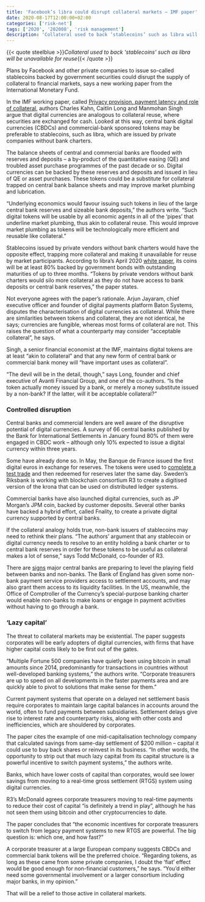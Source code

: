 ```yaml
---
title: 'Facebook’s libra could disrupt collateral markets – IMF paper'
date: 2020-08-17T12:00:00+02:00
categories: ['risk-net']
tags: ['2020', '202008', 'risk management']
description: 'Collateral used to back ‘stablecoins’ such as libra will be unavailable for reuse'
---
```


{{< quote steelblue >}}_Collateral used to back ‘stablecoins’ such as libra will be unavailable for reuse_{{< /quote >}}

Plans by Facebook and other private companies to issue so-called stablecoins backed by government securities could disrupt the supply of collateral to financial markets, says a new working paper from the International Monetary Fund.

In the IMF working paper, called [Privacy provision, payment latency and role of collateral](https://www.imf.org/en/Publications/WP/Issues/2020/07/31/Privacy-Provision-Payment-Latency-and-Role-of-Collateral-49613), authors Charles Kahn, Caitlin Long and Manmohan Singh argue that digital currencies are analogous to collateral reuse, where securities are exchanged for cash. Looked at this way, central bank digital currencies (CBDCs) and commercial-bank sponsored tokens may be preferable to stablecoins, such as libra, which are issued by private companies without bank charters.

The balance sheets of central and commercial banks are flooded with reserves and deposits – a by-product of the quantitative easing (QE) and troubled asset purchase programmes of the past decade or so. Digital currencies can be backed by these reserves and deposits and issued in lieu of QE or asset purchases. These tokens could be a substitute for collateral trapped on central bank balance sheets and may improve market plumbing and lubrication.

“Underlying economics would favour issuing such tokens in lieu of the large central bank reserves and sizeable bank deposits,” the authors write. “Such digital tokens will be usable by all economic agents in all of the ‘pipes’ that underline market plumbing, thus akin to collateral reuse. This would improve market plumbing as tokens will be technologically more efficient and reusable like collateral.”

Stablecoins issued by private vendors without bank charters would have the opposite effect, trapping more collateral and making it unavailable for reuse by market participants. According to libra’s April 2020 [white paper](https://libra.org/en-US/white-paper/#cover-letter), its coins will be at least 80% backed by government bonds with outstanding maturities of up to three months. “Tokens by private vendors without bank charters would silo more collateral as they do not have access to bank deposits or central bank reserves,” the paper states.

Not everyone agrees with the paper’s rationale. Arjun Jayaram, chief executive officer and founder of digital payments platform Baton Systems, disputes the characterisation of digital currencies as collateral. While there are similarities between tokens and collateral, they are not identical, he says; currencies are fungible, whereas most forms of collateral are not. This raises the question of what a counterparty may consider “acceptable collateral”, he says.

Singh, a senior financial economist at the IMF, maintains digital tokens are at least “akin to collateral” and that any new form of central bank or commercial bank money will “have important uses as collateral”.

“The devil will be in the detail, though,” says Long, founder and chief executive of Avanti Financial Group, and one of the co-authors. “Is the token actually money issued by a bank, or merely a money substitute issued by a non-bank? If the latter, will it be acceptable collateral?”

### Controlled disruption

Central banks and commercial lenders are well aware of the disruptive potential of digital currencies. A survey of 66 central banks published by the Bank for International Settlements in January found 80% of them were engaged in CBDC work – although only 10% expected to issue a digital currency within three years.

Some have already done so. In May, the Banque de France issued the first digital euros in exchange for reserves. The tokens were used to [complete a test trade](https://www.risk.net/derivatives/7650991/socgens-digitised-bond-passes-settlement-test) and then redeemed for reserves later the same day. Sweden’s Riksbank is working with blockchain consortium R3 to create a digitised version of the krona that can be used on distributed ledger systems.

Commercial banks have also launched digital currencies, such as JP Morgan’s JPM coin, backed by customer deposits. Several other banks have backed a hybrid effort, called Fnality, to create a private digital currency supported by central banks.

If the collateral analogy holds true, non-bank issuers of stablecoins may need to rethink their plans. “The authors’ argument that any stablecoin or digital currency needs to resolve to an entity holding a bank charter or to central bank reserves in order for these tokens to be useful as collateral makes a lot of sense,” says Todd McDonald, co-founder of R3.

There are [signs](https://www.centralbanking.com/central-banks/payments/7532666/fednow-the-road-to-non-bank-access-to-us-instant-payments) major central banks are preparing to level the playing field between banks and non-banks. The Bank of England has given some non-bank payment service providers access to settlement accounts, and may also grant them access to its liquidity facilities. In the US, meanwhile, the Office of Comptroller of the Currency’s special-purpose banking charter would enable non-banks to make loans or engage in payment activities without having to go through a bank.

### ‘Lazy capital’

The threat to collateral markets may be existential. The paper suggests corporates will be early adopters of digital currencies, with firms that have higher capital costs likely to be first out of the gates.

“Multiple Fortune 500 companies have quietly been using bitcoin in small amounts since 2014, predominantly for transactions in countries without well-developed banking systems,” the authors write. “Corporate treasurers are up to speed on all developments in the faster payments area and are quickly able to pivot to solutions that make sense for them.”

Current payment systems that operate on a delayed net settlement basis require corporates to maintain large capital balances in accounts around the world, often to fund payments between subsidiaries. Settlement delays give rise to interest rate and counterparty risks, along with other costs and inefficiencies, which are shouldered by corporates.

The paper cites the example of one mid-capitalisation technology company that calculated savings from same-day settlement of $200 million – capital it could use to buy back shares or reinvest in its business. “In other words, the opportunity to strip out that much lazy capital from its capital structure is a powerful incentive to switch payment systems,” the authors write.

Banks, which have lower costs of capital than corporates, would see lower savings from moving to a real-time gross settlement (RTGS) system using digital currencies.

R3’s McDonald agrees corporate treasurers moving to real-time payments to reduce their cost of capital “is definitely a trend in play”, although he has not seen them using bitcoin and other cryptocurrencies to date.

The paper concludes that “the economic incentives for corporate treasurers to switch from legacy payment systems to new RTGS are powerful. The big question is: which one, and how fast?”

A corporate treasurer at a large European company suggests CBDCs and commercial bank tokens will be the preferred choice. “Regarding tokens, as long as these came from some private companies, I doubt the ‘fiat’ effect would be good enough for non-financial customers,” he says. “You’d either need some governmental involvement or a larger consortium including major banks, in my opinion.”

That will be a relief to those active in collateral markets.

